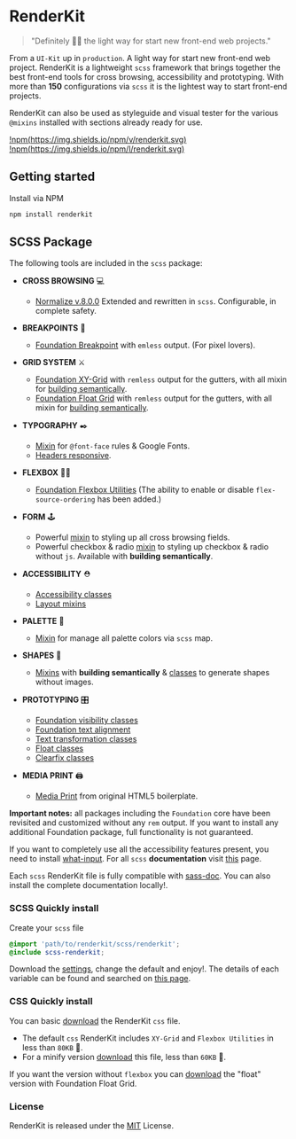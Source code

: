 # RenderKit

> "Definitely 👌🏽 the light way for start new front-end web projects."

From a `UI-Kit` up in `production`. A light way for start new front-end web project.
RenderKit is a lightweight `scss` framework that brings together the best front-end tools for cross browsing, accessibility and prototyping. With more than **150** configurations via `scss` it is the lightest way to start front-end projects.

RenderKit can also be used as styleguide and visual tester for the various `@mixins` installed with sections already ready for use.

[!npm(https://img.shields.io/npm/v/renderkit.svg)](https://www.npmjs.com/package/renderkit)
[!npm(https://img.shields.io/npm/l/renderkit.svg)](https://www.npmjs.com/package/renderkit)

## Getting started

Install via NPM

```bash
npm install renderkit
```

## SCSS Package

The following tools are included in the `scss` package:

-   **CROSS BROWSING** 💻
    -   [Normalize v.8.0.0](https://github.com/necolas/normalize.css) Extended and rewritten in `scss`. Configurable, in complete safety.

-   **BREAKPOINTS** 🔗
    -   [Foundation Breakpoint](https://foundation.zurb.com/sites/docs/media-queries.html#changing-the-breakpoints) with `emless` output. (For pixel lovers).

-   **GRID SYSTEM** ⚔️
    -   [Foundation XY-Grid](https://foundation.zurb.com/sites/docs/xy-grid.html) with `remless` output for the gutters, with all mixin for [building semantically](https://foundation.zurb.com/sites/docs/xy-grid.html#building-semantically).
    -   [Foundation Float Grid](https://foundation.zurb.com/sites/docs/grid.html) with `remless` output for the gutters, with all mixin for [building semantically](https://foundation.zurb.com/sites/docs/grid.html#building-semantically).

-   **TYPOGRAPHY** ✒️
    -   [Mixin](https://matteobertoldo.github.io/renderkit/sass/index.html#_global%20renderkit-mixin-global-fonts) for `@font-face` rules & Google Fonts.
    -   [Headers responsive](https://matteobertoldo.github.io/renderkit/sass/index.html#typography-mixin-headers-style-bp).

-   **FLEXBOX** 🏋🏽‍
    -   [Foundation Flexbox Utilities](https://foundation.zurb.com/sites/docs/flexbox-utilities.html) (The ability to enable or disable `flex-source-ordering` has been added.)

-   **FORM** 🕹
    -   Powerful [mixin](https://matteobertoldo.github.io/renderkit/sass/index.html#mixin-form-style) to styling up all cross browsing fields.
    -   Powerful checkbox & radio [mixin](https://matteobertoldo.github.io/renderkit/sass/index.html#mixin-checkbox-radio-classes) to styling up checkbox & radio without `js`. Available with **building semantically**.

-   **ACCESSIBILITY** ⛑
    -   [Accessibility classes](https://matteobertoldo.github.io/renderkit/sass/index.html#mixin-accessibility-classes)
    -   [Layout mixins](https://matteobertoldo.github.io/renderkit/sass/index.html#layout-mixin)

-   **PALETTE** 🎨
    -   [Mixin](https://matteobertoldo.github.io/renderkit/sass/index.html#mixin-colors-palette) for manage all palette colors via `scss` map.

-   **SHAPES** 📐
    -   [Mixins](https://matteobertoldo.github.io/renderkit/sass/index.html#shapes-mixin) with **building semantically** & [classes](https://matteobertoldo.github.io/renderkit/sass/index.html#mixin-shape-classes) to generate shapes without images.

-   **PROTOTYPING** 🎛
    -   [Foundation visibility classes](https://foundation.zurb.com/sites/docs/visibility.html)
    -   [Foundation text alignment](https://foundation.zurb.com/sites/docs/typography-helpers.html#text-alignment)
    -   [Text transformation classes](https://matteobertoldo.github.io/renderkit/sass/index.html#typography-mixin-text-transform-classes)
    -   [Float classes](https://matteobertoldo.github.io/renderkit/sass/index.html#_global%20renderkit-mixin-float-classes)
    -   [Clearfix classes](https://matteobertoldo.github.io/renderkit/sass/index.html#_global%20renderkit-mixin-clearfix-classes)

-   **MEDIA PRINT** 🖨
    -   [Media Print](https://github.com/h5bp/html5-boilerplate/blob/master/src/css/main.css) from original HTML5 boilerplate.

**Important notes:**
all packages including the `Foundation` core have been revisited and customized without any `rem` output. If you want to install any additional Foundation package, full functionality is not guaranteed.

If you want to completely use all the accessibility features present, you need to install [what-input](https://github.com/ten1seven/what-input).
For all `scss` **documentation** visit [this](https://matteobertoldo.github.io/renderkit/sass/index.html) page.

Each `scss` RenderKit file is fully compatible with [sass-doc](http://sassdoc.com). You can also install the complete documentation locally!.

### SCSS Quickly install
Create your `scss` file

```scss
@import 'path/to/renderkit/scss/renderkit';
@include scss-renderkit;
```
Download the [settings](https://raw.github.com/matteobertoldo/renderkit/scss/config/_config.scss), change the default and enjoy!. The details of each variable can be found and searched on [this page](https://matteobertoldo.github.io/renderkit/sass/index.html).

### CSS Quickly install

You can basic [download](https://raw.github.com/matteobertoldo/renderkit/dist/css/renderkit.css) the RenderKit `css` file.
-   The default `css` RenderKit includes `XY-Grid` and `Flexbox Utilities` in less than `80KB` 🎉.
-   For a minify version [download](https://raw.github.com/matteobertoldo/renderkit/dist/css/renderkit.css) this file, less than `60KB` 🎉.

If you want the version without `flexbox` you can [download](https://raw.github.com/matteobertoldo/renderkit/dist/css/renderkit-float.css) the "float" version with Foundation Float Grid.

### License

RenderKit is released under the [MIT](https://opensource.org/licenses/MIT) License.
